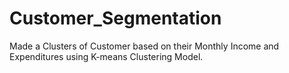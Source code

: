 # Customer_Segmentation
Made a Clusters of Customer based on their Monthly Income and Expenditures using K-means Clustering Model.

